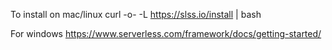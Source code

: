 To install on mac/linux
curl -o- -L https://slss.io/install | bash

For windows
https://www.serverless.com/framework/docs/getting-started/